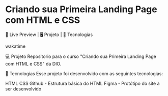 # Criando sua Primeira Landing Page com HTML e CSS

🔗 Live Preview   |    🖥️ Projeto   |    🚀 Tecnologias

wakatime

💻 Projeto
Repositorio para o curso "Criando sua Primeira Landing Page com HTML e CSS" da DIO.

🚀 Tecnologias
Esse projeto foi desenvolvido com as seguintes tecnologias:

HTML
CSS
Github - Estrutura básica do HTML
Figma - Protótipo do site a ser desenvolvido
